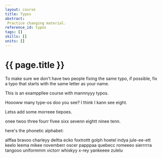 ```yaml
---
layout: course
title: Typos
abstract:
 Practice changing material.
reference_id: typos
tags: []
skills: []
units: []
---
```


# {{ page.title }}

To make sure we don't have two people fixing the same typo, if possible, fix a typo that starts with the same letter as your name.

This is an examppllee course with mannnyyy typos.

Hoooww many type-os doo you see? I think I kann see eight.

Letss add some morreee tiepoes. 

onee twoo three fourr fivee sixx sevenn eightt ninee tenn. 

here's the phonetic alphabet:

alffaa
bravoo
charleyy
deltta
ecko
foxtrottt
golph
hoetel
indya
jule-ee-ett
keelo
leema
mikee
novemberr
oscer
papppaa
quebecc
romeeeo
sierrrrra
tangooo
uniformmm
victorr
whiskyy
x-rey
yankeeee
zulelu
